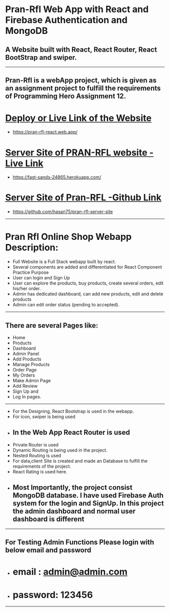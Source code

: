 # Pran-Rfl Web App with React and Firebase Authentication and MongoDB

## A Website built with React, React Router, React BootStrap and swiper.

---

## Pran-Rfl is a webApp project, which is given as an assignment project to fulfill the requirements of Programming Hero Assignment 12.

# [Deploy or Live Link of the Website](https://pran-rfl-react.web.app/)

- https://pran-rfl-react.web.app/

# [Server Site of PRAN-RFL website -Live Link](https://fast-sands-24865.herokuapp.com/)

- https://fast-sands-24865.herokuapp.com/

# [Server Site of Pran-RFL -Github Link](https://github.com/hasan75/pran-rfl-server-site)

- https://github.com/hasan75/pran-rfl-server-site

---

# Pran Rfl Online Shop Webapp Description:

- Full Website is a Full Stack webapp built by react.
- Several components are added and differentiated for React Component Practice Purpose
- User can login and Sign Up
- User can explore the products, buy products, create several orders, edit his/her order.
- Admin has dedicated dashboard, can add new products, edit and delete products
- Admin can edit order status (pending to accepted).

---

## There are several Pages like:

- Home
- Products
- Dashboard
- Admin Panel
- Add Products
- Manage Products
- Order Page
- My Orders
- Make Admin Page
- Add Review
- Sign Up and
- Log In pages.

---

- For the Designing, React Bootstrap is used in the webapp.
- For icon, swiper is being used
- ## In the Web App React Router is used
- Private Router is used
- Dynamic Routing is being used in the project.
- Nested Routing is used
- For data,client Site is created and made an Database to fulfill the requirements of the project.
- React Rating is used here.
- ## Most Importantly, the project consist MongoDB database. I have used Firebase Auth system for the login and SignUp. In this project the admin dashboard and normal user dashboard is different

---

## For Testing Admin Functions Please login with below email and password

- # email : admin@admin.com
- # password: 123456

---
